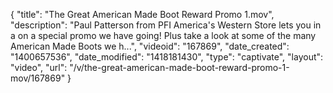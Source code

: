 {
    "title": "The Great American Made Boot Reward Promo 1.mov",
    "description": "Paul Patterson from PFI America's Western Store lets you in a on a special promo we have going! Plus take a look at some of the many American Made Boots we h...",
    "videoid": "167869",
    "date_created": "1400657536",
    "date_modified": "1418181430",
    "type": "captivate",
    "layout": "video",
    "url": "\/v\/the-great-american-made-boot-reward-promo-1-mov\/167869"
}